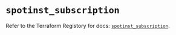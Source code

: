 # `spotinst_subscription`

Refer to the Terraform Registory for docs: [`spotinst_subscription`](https://registry.terraform.io/providers/spotinst/spotinst/1.147.0/docs/resources/subscription).
